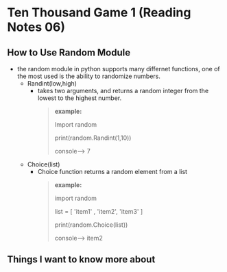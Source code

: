 # Ten Thousand Game 1 (Reading Notes 06)

## How to Use Random Module

- the random module in python supports many differnet functions, one of the most used is the ability to randomize numbers.
    - Randint(low,high)
        - takes two arguments, and returns a random integer from the lowest to the highest number. 
            > **example:**
            >
            >Import random
            >
            > print(random.Randint(1,10))
            >
            > console--> 7
    - Choice(list)
        - Choice function returns a random element from a list
            > **example:**
            >
            >import random
            >
            >list = [ 'item1' , 'item2', 'item3' ]
            >
            > print(random.Choice(list))
            >
            > console--> item2






## Things I want to know more about

